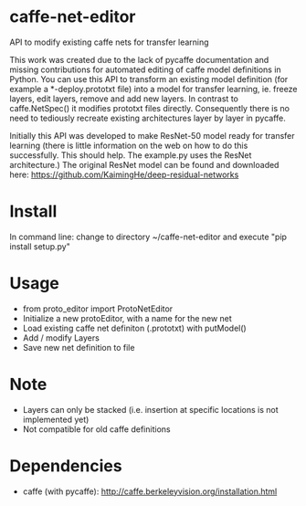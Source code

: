 # caffe-net-editor
API to modify existing caffe nets for transfer learning

This work was created due to the lack of pycaffe documentation and missing contributions for automated editing of caffe model definitions in Python. You can use this API to transform an existing model definition (for example a *-deploy.prototxt file) into a model for transfer learning, ie. freeze layers, edit layers, remove and add new layers. In contrast to caffe.NetSpec() it modifies prototxt files directly. Consequently there is no need to tediously recreate existing architectures layer by layer in pycaffe. 

Initially this API was developed to make ResNet-50 model ready for transfer learning (there is little information on the web on how to do this successfully. This should help. The example.py uses the ResNet architecture.)
The original ResNet model can be found and downloaded here:
https://github.com/KaimingHe/deep-residual-networks

# Install
In command line: change to directory ~/caffe-net-editor and execute "pip install setup.py"


# Usage
* from proto_editor import ProtoNetEditor
* Initialize a new protoEditor, with a name for the new net
* Load existing caffe net definiton (.prototxt) with putModel()
* Add / modify Layers
* Save new net definition to file

# Note

* Layers can only be stacked (i.e. insertion at specific locations is not implemented yet)
* Not compatible for old caffe definitions

# Dependencies

* caffe (with pycaffe): http://caffe.berkeleyvision.org/installation.html
